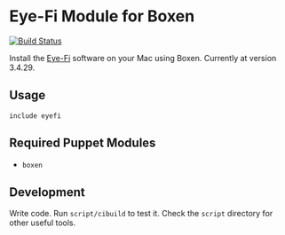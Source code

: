 # Eye-Fi Module for Boxen
[![Build Status](https://travis-ci.org/cpetersen/puppet-eyefi.png)](https://travis-ci.org/cpetersen/puppet-eyefi)

Install the [Eye-Fi](http://support.eye.fi/downloads/) software on your Mac using Boxen. Currently at version 3.4.29.

## Usage

```puppet
include eyefi
```

## Required Puppet Modules

* `boxen`

## Development

Write code. Run `script/cibuild` to test it. Check the `script`
directory for other useful tools.

